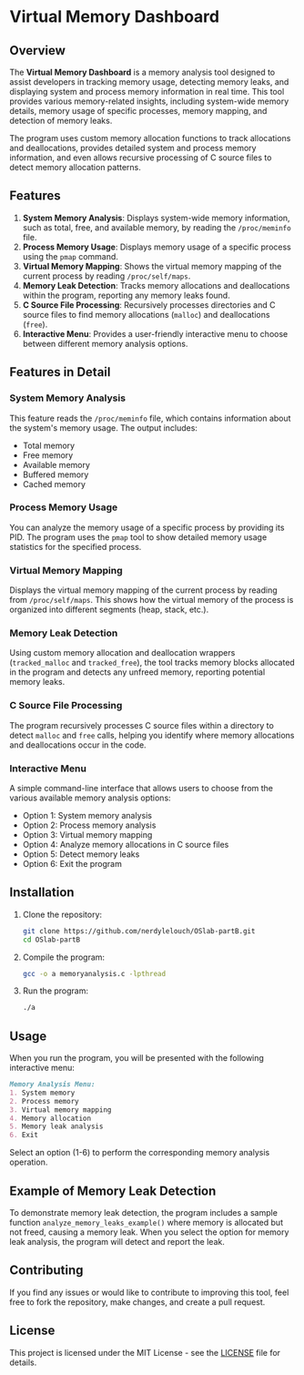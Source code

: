 # Virtual Memory Dashboard

## Overview

The **Virtual Memory Dashboard** is a memory analysis tool designed to assist developers in tracking memory usage, detecting memory leaks, and displaying system and process memory information in real time. This tool provides various memory-related insights, including system-wide memory details, memory usage of specific processes, memory mapping, and detection of memory leaks.

The program uses custom memory allocation functions to track allocations and deallocations, provides detailed system and process memory information, and even allows recursive processing of C source files to detect memory allocation patterns.

## Features

1. **System Memory Analysis**: Displays system-wide memory information, such as total, free, and available memory, by reading the `/proc/meminfo` file.
2. **Process Memory Usage**: Displays memory usage of a specific process using the `pmap` command.
3. **Virtual Memory Mapping**: Shows the virtual memory mapping of the current process by reading `/proc/self/maps`.
4. **Memory Leak Detection**: Tracks memory allocations and deallocations within the program, reporting any memory leaks found.
5. **C Source File Processing**: Recursively processes directories and C source files to find memory allocations (`malloc`) and deallocations (`free`).
6. **Interactive Menu**: Provides a user-friendly interactive menu to choose between different memory analysis options.

## Features in Detail

### System Memory Analysis

This feature reads the `/proc/meminfo` file, which contains information about the system's memory usage. The output includes:
- Total memory
- Free memory
- Available memory
- Buffered memory
- Cached memory

### Process Memory Usage

You can analyze the memory usage of a specific process by providing its PID. The program uses the `pmap` tool to show detailed memory usage statistics for the specified process.

### Virtual Memory Mapping

Displays the virtual memory mapping of the current process by reading from `/proc/self/maps`. This shows how the virtual memory of the process is organized into different segments (heap, stack, etc.).

### Memory Leak Detection

Using custom memory allocation and deallocation wrappers (`tracked_malloc` and `tracked_free`), the tool tracks memory blocks allocated in the program and detects any unfreed memory, reporting potential memory leaks.

### C Source File Processing

The program recursively processes C source files within a directory to detect `malloc` and `free` calls, helping you identify where memory allocations and deallocations occur in the code.

### Interactive Menu

A simple command-line interface that allows users to choose from the various available memory analysis options:
- Option 1: System memory analysis
- Option 2: Process memory analysis
- Option 3: Virtual memory mapping
- Option 4: Analyze memory allocations in C source files
- Option 5: Detect memory leaks
- Option 6: Exit the program

## Installation

1. Clone the repository:

   ```bash
   git clone https://github.com/nerdylelouch/OSlab-partB.git
   cd OSlab-partB
   ```
2. Compile the program:
    ```bash
    gcc -o a memoryanalysis.c -lpthread
    ```
3. Run the program:
   ```bash
   ./a
    ```
## Usage
When you run the program, you will be presented with the following interactive menu:
```markdown
Memory Analysis Menu:
1. System memory
2. Process memory
3. Virtual memory mapping
4. Memory allocation
5. Memory leak analysis
6. Exit
```
Select an option (1-6) to perform the corresponding memory analysis operation.
## Example of Memory Leak Detection
To demonstrate memory leak detection, the program includes a sample function `analyze_memory_leaks_example()` where memory is allocated but not freed, causing a memory leak. When you select the option for memory leak analysis, the program will detect and report the leak.

## Contributing
If you find any issues or would like to contribute to improving this tool, feel free to fork the repository, make changes, and create a pull request.

## License
This project is licensed under the MIT License - see the [LICENSE](/LICENSE) file for details.
